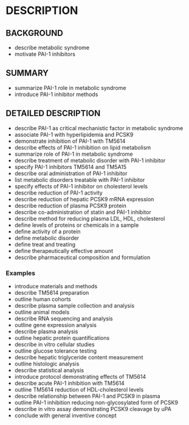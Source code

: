 # DESCRIPTION

## BACKGROUND

- describe metabolic syndrome
- motivate PAI-1 inhibitors

## SUMMARY

- summarize PAI-1 role in metabolic syndrome
- introduce PAI-1 inhibitor methods

## DETAILED DESCRIPTION

- describe PAI-1 as critical mechanistic factor in metabolic syndrome
- associate PAI-1 with hyperlipidemia and PCSK9
- demonstrate inhibition of PAI-1 with TM5614
- describe effects of PAI-1 inhibition on lipid metabolism
- summarize role of PAI-1 in metabolic syndrome
- describe treatment of metabolic disorder with PAI-1 inhibitor
- specify PAI-1 inhibitors TM5614 and TM5A15
- describe oral administration of PAI-1 inhibitor
- list metabolic disorders treatable with PAI-1 inhibitor
- specify effects of PAI-1 inhibitor on cholesterol levels
- describe reduction of PAI-1 activity
- describe reduction of hepatic PCSK9 mRNA expression
- describe reduction of plasma PCSK9 protein
- describe co-administration of statin and PAI-1 inhibitor
- describe method for reducing plasma LDL, HDL, cholesterol
- define levels of proteins or chemicals in a sample
- define activity of a protein
- define metabolic disorder
- define treat and treating
- define therapeutically effective amount
- describe pharmaceutical composition and formulation

### Examples

- introduce materials and methods
- describe TM5614 preparation
- outline human cohorts
- describe plasma sample collection and analysis
- outline animal models
- describe RNA sequencing and analysis
- outline gene expression analysis
- describe plasma analysis
- outline hepatic protein quantifications
- describe in vitro cellular studies
- outline glucose tolerance testing
- describe hepatic triglyceride content measurement
- outline histologic analysis
- describe statistical analysis
- introduce protocol demonstrating effects of TM5614
- describe acute PAI-1 inhibition with TM5614
- outline TM5614 reduction of HDL-cholesterol levels
- describe relationship between PAI-1 and PCSK9 in plasma
- outline PAI-1 inhibition reducing non-glycosylated form of PCSK9
- describe in vitro assay demonstrating PCSK9 cleavage by uPA
- conclude with general inventive concept


